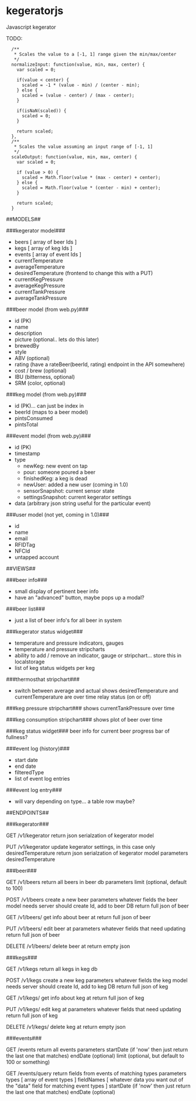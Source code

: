 # kegeratorjs
Javascript kegerator

TODO: 

```
  /**
   * Scales the value to a [-1, 1] range given the min/max/center
   */
  normalizeInput: function(value, min, max, center) {
    var scaled = 0;

    if(value < center) {
      scaled = -1 * (value - min) / (center - min);
    } else {
      scaled = (value - center) / (max - center);
    }

    if(isNaN(scaled)) {
      scaled = 0;
    }

    return scaled;
  },
  /**
   * Scales the value assuming an input range of [-1, 1]
   */
  scaleOutput: function(value, min, max, center) {
    var scaled = 0;

    if (value > 0) {
      scaled = Math.floor(value * (max - center) + center);
    } else {
      scaled = Math.floor(value * (center - min) + center);
    }

    return scaled;
  }

```
##MODELS##

###kegerator model###
  - beers [ array of beer Ids ]
  - kegs [ array of keg Ids ]
  - events [ array of event Ids ]
  - currentTemperature
  - averageTemperature
  - desiredTemperature (frontend to change this with a PUT)
  - currentKegPressure
  - averageKegPressure
  - currentTankPressure
  - averageTankPressure

###beer model (from web.py)###
  - id (PK)
  - name
  - description
  - picture (optional.. lets do this later)
  - brewedBy
  - style
  - ABV (optional)
  - rating (have a rateBeer(beerId, rating) endpoint in the API somewhere)
  - cost / brew (optional)
  - IBU (bitterness, optional)
  - SRM (color, optional)

###keg model (from web.py)###
  - id (PK)... can just be index in 
  - beerId (maps to a beer model)
  - pintsConsumed
  - pintsTotal
  
###event model (from web.py)###
  - id (PK)
  - timestamp
  - type
    - newKeg: new event on tap
    - pour: someone poured a beer
    - finishedKeg: a keg is dead
    - newUser: added a new user (coming in 1.0)
    - sensorSnapshot: current sensor state
    - settingsSnapshot: current kegerator settings
  - data (arbitrary json string useful for the particular event)
  
###user model (not yet, coming in 1.0)###
  - id
  - name
  - email
  - RFIDTag
  - NFCId
  - untapped account

##VIEWS##

###beer info###
  
  - small display of pertinent beer info
  - have an "advanced" button, maybe pops up a modal?
  
###beer list###

  - just a list of beer info's for all beer in system

###kegerator status widget###

  - temperature and pressure indicators, gauges
  - temperature and pressure stripcharts
  - ability to add / remove an indicator, gauge or stripchart... store this in localstorage
  - list of keg status widgets per keg

###thermosthat stripchart###
  - switch between average and actual
  shows desiredTemperature and currentTemperature are over time
  relay status (on or off)

###keg pressure stripchart###
  shows currentTankPressure over time

###keg consumption stripchart###
  shows plot of beer over time

###keg status widget###
  beer info for current beer
  progress bar of fullness?

###event log (history)###
  - start date
  - end date
  - filteredType
  - list of event log entries
  
###event log entry###
  - will vary depending on type... a table row maybe?

##ENDPOINTS##

###kegerator###

GET /v1/kegerator
  return json serialzation of kegerator model

PUT /v1/kegerator
  update kegerator settings, in this case only desiredTemperature
  return
    json serialzation of kegerator model
  parameters
    desiredTemperature

###beer###

GET /v1/beers
  return all beers in beer db
  parameters
    limit (optional, default to 100)

POST /v1/beers
  create a new beer
  parameters
    whatever fields the beer model needs
  server should create Id, add to beer DB
  return full json of beer

GET /v1/beers/<beerId>
  get info about beer at <beerId>
  return full json of beer 

PUT /v1/beers/<beerId>
  edit beer at <beerId>
  parameters
    whatever fields that need updating
  return full json of beer 

DELETE /v1/beers/<beerId>
  delete beer at <beerId>
  return empty json

###kegs###

GET /v1/kegs
  return all kegs in keg db
  
POST /v1/kegs
  create a new keg
  parameters
    whatever fields the keg model needs
  server should create Id, add to keg DB
  return full json of keg

GET /v1/kegs/<kegId>
  get info about keg at <kegId>
  return full json of keg 

PUT /v1/kegs/<kegId>
  edit keg at <kegId>
  parameters
    whatever fields that need updating
  return full json of keg 

DELETE /v1/kegs/<kegId>
  delete keg at <kegId>
  return empty json

###events###

GET /events
  return
    all events
  parameters
    startDate (if 'now' then just return the last one that matches)
    endDate (optional)
    limit (optional, but default to 100 or something)

GET /events/query
  return
    fields from events of matching types
  parameters
    types [ array of event types ]
    fieldNames [ whatever data you want out of the "data" field for matching event types ]
    startDate (if 'now' then just return the last one that matches)
    endDate (optional)
